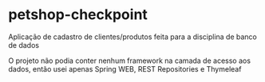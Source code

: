 # petshop-checkpoint
Aplicação de cadastro de clientes/produtos feita para a disciplina de banco de dados

O projeto não podia conter nenhum framework na camada de acesso aos dados, então usei apenas Spring WEB, REST Repositories e Thymeleaf
